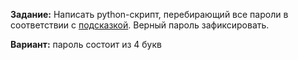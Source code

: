 __Задание:__ Написать python-скрипт, перебирающий все пароли в соответствии с [подсказкой](https://techmonger.github.io/74/linux-password-hashing/). 
Верный пароль зафиксировать. 

__Вариант:__ пароль состоит из 4 букв
